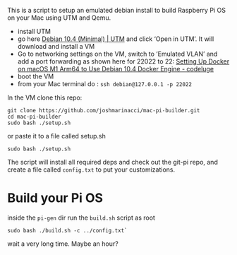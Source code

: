 This is a script to setup an emulated debian install to build Raspberry Pi OS on your Mac using UTM and Qemu.

* install UTM
* go here [Debian 10.4 (Minimal) | UTM](https://mac.getutm.app/gallery/debian-10-4-minimal) and click ‘Open in UTM’. It will download and install a VM
* Go to networking settings on the VM, switch to ‘Emulated VLAN’  and add a port forwarding as shown here for 22022 to 22: [Setting Up Docker on macOS M1 Arm64 to Use Debian 10.4 Docker Engine - codeluge](https://www.codeluge.com/post/setting-up-docker-on-macos-m1-arm64-to-use-debian-10.4-docker-engine/)
* boot the VM
* from your Mac terminal do : `ssh debian@127.0.0.1 -p 22022`

In the VM clone this repo: 
```shell
git clone https://github.com/joshmarinacci/mac-pi-builder.git
cd mac-pi-builder
sudo bash ./setup.sh
```

or paste it to a file called setup.sh

```shell
sudo bash ./setup.sh
```

The script will install all required deps and check out the git-pi repo, and create a file called `config.txt` to
put your customizations.

# Build your Pi OS 

inside the `pi-gen` dir run the `build.sh` script as root
```shell
sudo bash ./build.sh -c ../config.txt`
```

wait a very long time. Maybe an hour?




